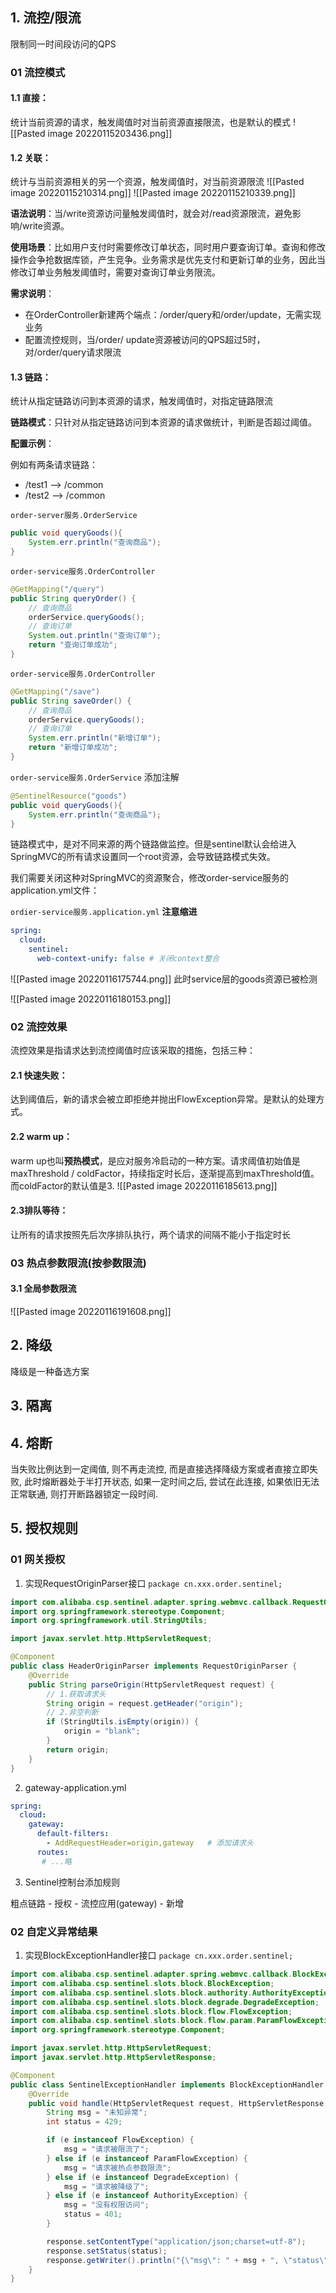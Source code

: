 ## 1. 流控/限流

限制同一时间段访问的QPS



### 01 流控模式
#### 1.1 直接：
统计当前资源的请求，触发阈值时对当前资源直接限流，也是默认的模式
![[Pasted image 20220115203436.png]]
#### 1.2 关联：
统计与当前资源相关的另一个资源，触发阈值时，对当前资源限流
![[Pasted image 20220115210314.png]]
![[Pasted image 20220115210339.png]]

**语法说明**：当/write资源访问量触发阈值时，就会对/read资源限流，避免影响/write资源。

**使用场景**：比如用户支付时需要修改订单状态，同时用户要查询订单。查询和修改操作会争抢数据库锁，产生竞争。业务需求是优先支付和更新订单的业务，因此当修改订单业务触发阈值时，需要对查询订单业务限流。

**需求说明**：

-   在OrderController新建两个端点：/order/query和/order/update，无需实现业务
-   配置流控规则，当/order/ update资源被访问的QPS超过5时，对/order/query请求限流

#### 1.3 链路：
统计从指定链路访问到本资源的请求，触发阈值时，对指定链路限流

**链路模式**：只针对从指定链路访问到本资源的请求做统计，判断是否超过阈值。

**配置示例**：

例如有两条请求链路：

-   /test1 --> /common
-   /test2 --> /common

`order-server服务.OrderService`

```java
public void queryGoods(){
    System.err.println("查询商品");
}
```

`order-service服务.OrderController`
```java
@GetMapping("/query")
public String queryOrder() {
    // 查询商品
    orderService.queryGoods();
    // 查询订单
    System.out.println("查询订单");
    return "查询订单成功";
}
```

`order-service服务.OrderController`
```java
@GetMapping("/save")
public String saveOrder() {
    // 查询商品
    orderService.queryGoods();
    // 查询订单
    System.err.println("新增订单");
    return "新增订单成功";
}
```

`order-service服务.OrderService`
添加注解
```java
@SentinelResource("goods")
public void queryGoods(){
    System.err.println("查询商品");
}
```

链路模式中，是对不同来源的两个链路做监控。但是sentinel默认会给进入SpringMVC的所有请求设置同一个root资源，会导致链路模式失效。

我们需要关闭这种对SpringMVC的资源聚合，修改order-service服务的application.yml文件：

`ordier-service服务.application.yml`
**注意缩进**
```yml
spring:
  cloud:
    sentinel:
      web-context-unify: false # 关闭context整合
```

![[Pasted image 20220116175744.png]]
此时service层的goods资源已被检测

![[Pasted image 20220116180153.png]]

### 02 流控效果
流控效果是指请求达到流控阈值时应该采取的措施，包括三种：

#### 2.1 快速失败：
达到阈值后，新的请求会被立即拒绝并抛出FlowException异常。是默认的处理方式。
    
#### 2.2 warm up：
warm up也叫**预热模式**，是应对服务冷启动的一种方案。请求阈值初始值是 maxThreshold / coldFactor，持续指定时长后，逐渐提高到maxThreshold值。而coldFactor的默认值是3.
![[Pasted image 20220116185613.png]]

#### 2.3排队等待：
让所有的请求按照先后次序排队执行，两个请求的间隔不能小于指定时长

### 03 热点参数限流(按参数限流)

#### 3.1 全局参数限流
![[Pasted image 20220116191608.png]]



## 2. 降级
降级是一种备选方案

## 3. 隔离


## 4. 熔断
当失败比例达到一定阈值, 则不再走流控, 而是直接选择降级方案或者直接立即失败, 此时熔断器处于半打开状态, 如果一定时间之后, 尝试在此连接, 如果依旧无法正常联通, 则打开断路器锁定一段时间.

## 5. 授权规则
### 01 网关授权
1. 实现RequestOriginParser接口
`package cn.xxx.order.sentinel;`
```java
import com.alibaba.csp.sentinel.adapter.spring.webmvc.callback.RequestOriginParser;
import org.springframework.stereotype.Component;
import org.springframework.util.StringUtils;

import javax.servlet.http.HttpServletRequest;

@Component
public class HeaderOriginParser implements RequestOriginParser {
    @Override
    public String parseOrigin(HttpServletRequest request) {
        // 1.获取请求头
        String origin = request.getHeader("origin");
        // 2.非空判断
        if (StringUtils.isEmpty(origin)) {
            origin = "blank";
        }
        return origin;
    }
}
```

2. gateway-application.yml

```yml
spring:
  cloud:
    gateway:
      default-filters:
        - AddRequestHeader=origin,gateway   # 添加请求头
      routes:
       # ...略
```

3. Sentinel控制台添加规则

粗点链路 - 授权 - 流控应用(gateway) - 新增


### 02 自定义异常结果
1. 实现BlockExceptionHandler接口
`package cn.xxx.order.sentinel;`
```java
import com.alibaba.csp.sentinel.adapter.spring.webmvc.callback.BlockExceptionHandler;
import com.alibaba.csp.sentinel.slots.block.BlockException;
import com.alibaba.csp.sentinel.slots.block.authority.AuthorityException;
import com.alibaba.csp.sentinel.slots.block.degrade.DegradeException;
import com.alibaba.csp.sentinel.slots.block.flow.FlowException;
import com.alibaba.csp.sentinel.slots.block.flow.param.ParamFlowException;
import org.springframework.stereotype.Component;

import javax.servlet.http.HttpServletRequest;
import javax.servlet.http.HttpServletResponse;

@Component
public class SentinelExceptionHandler implements BlockExceptionHandler {
    @Override
    public void handle(HttpServletRequest request, HttpServletResponse response, BlockException e) throws Exception {
        String msg = "未知异常";
        int status = 429;

        if (e instanceof FlowException) {
            msg = "请求被限流了";
        } else if (e instanceof ParamFlowException) {
            msg = "请求被热点参数限流";
        } else if (e instanceof DegradeException) {
            msg = "请求被降级了";
        } else if (e instanceof AuthorityException) {
            msg = "没有权限访问";
            status = 401;
        }

        response.setContentType("application/json;charset=utf-8");
        response.setStatus(status);
        response.getWriter().println("{\"msg\": " + msg + ", \"status\": " + status + "}");
    }
}
```